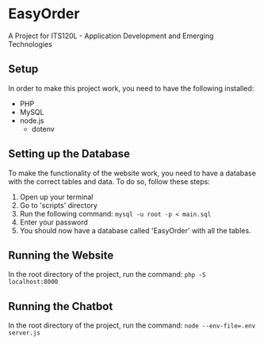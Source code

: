 # EasyOrder
A Project for ITS120L - Application Development and Emerging Technologies

## Setup
In order to make this project work, you need to have the following installed:
* PHP
* MySQL
* node.js
  * dotenv

## Setting up the Database
To make the functionality of the website work, you need to have a database with the correct tables and data. To do so, follow these steps:
1. Open up your terminal
2. Go to 'scripts' directory
3. Run the following command: `mysql -u root -p < main.sql`
4. Enter your password
5. You should now have a database called 'EasyOrder' with all the tables.

## Running the Website
In the root directory of the project, run the command: `php -S localhost:8000`

## Running the Chatbot
In the root directory of the project, run the command: `node --env-file=.env server.js`

